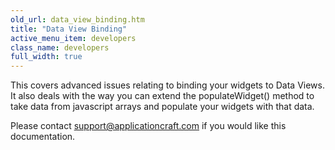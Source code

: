 ```yaml
---
old_url: data_view_binding.htm
title: "Data View Binding"
active_menu_item: developers
class_name: developers
full_width: true
---
```



This covers advanced issues relating to binding your widgets to Data Views. It also deals with the way you can extend the populateWidget() method to take data from javascript arrays and populate your widgets with that data.

Please contact [support@applicationcraft.com](mailto:support@applicationcraft.com) if you would like this documentation.

